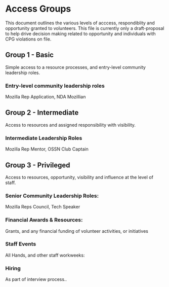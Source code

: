 # Access Groups

This document outlines the various levels of acccess, respondiblity and opportunity granted to volunteers.  This file is currently only a draft-proposal to help drive decision making related to opportunity and individuals with CPG violations on file.   


## Group 1 - Basic
Simple access to a resource processes, and entry-level community leadership roles. 

### Entry-level community leadership roles
Mozilla Rep Application, NDA Mozillian

## Group 2 - Intermediate 
Access to resources and assigned responsibility with  visibility.

### Intermediate Leadership Roles
Mozilla Rep Mentor, OSSN Club Captain

## Group 3  - Privileged 
Access to resources, opportunity, visibility and  influence at the level of staff.

### Senior Community Leadership Roles: 
Mozilla Reps Council, Tech Speaker

### Financial Awards & Resources: 
Grants, and any financial funding of volunteer activities, or initiatives

### Staff Events
All Hands, and other staff workweeks:

### Hiring
As part of interview process..
